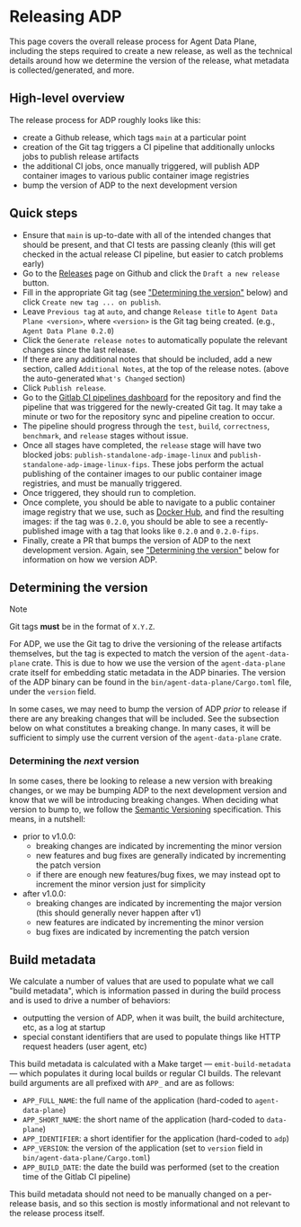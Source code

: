 # Releasing ADP

This page covers the overall release process for Agent Data Plane, including the steps required to create a new release,
as well as the technical details around how we determine the version of the release, what metadata is
collected/generated, and more.

## High-level overview

The release process for ADP roughly looks like this:

- create a Github release, which tags `main` at a particular point
- creation of the Git tag triggers a CI pipeline that additionally unlocks jobs to publish release artifacts
- the additional CI jobs, once manually triggered, will publish ADP container images to various public container image registries
- bump the version of ADP to the next development version

## Quick steps

- Ensure that `main` is up-to-date with all of the intended changes that should be present, and that CI tests are
  passing cleanly (this will get checked in the actual release CI pipeline, but easier to catch problems early)
- Go to the [Releases](https://github.com/DataDog/saluki/releases) page on Github and click the `Draft a new release`
  button.
- Fill in the appropriate Git tag (see ["Determining the version"](#determining-the-version) below) and click
  `Create new tag ... on publish`.
- Leave `Previous tag` at `auto`, and change `Release title` to `Agent Data Plane <version>`, where `<version>` is the
  Git tag being created. (e.g., `Agent Data Plane 0.2.0`)
- Click the `Generate release notes` to automatically populate the relevant changes since the last release.
- If there are any additional notes that should be included, add a new section, called `Additional Notes`, at the top of
  the release notes. (above the auto-generated `What's Changed` section)
- Click `Publish release`.
- Go to the [Gitlab CI pipelines dashboard](https://gitlab.ddbuild.io/DataDog/saluki/-/pipelines) for the repository and
  find the pipeline that was triggered for the newly-created Git tag. It may take a minute or two for the repository
  sync and pipeline creation to occur.
- The pipeline should progress through the `test`, `build`, `correctness`, `benchmark`, and `release` stages without
  issue.
- Once all stages have completed, the `release` stage will have two blocked jobs: `publish-standalone-adp-image-linux` and
  `publish-standalone-adp-image-linux-fips`. These jobs perform the actual publishing of the container images to our public
  container image registries, and must be manually triggered.
- Once triggered, they should run to completion.
- Once complete, you should be able to navigate to a public container image registry that we use, such as
  [Docker Hub](https://hub.docker.com/r/datadog/agent-data-plane/tags), and find the resulting images: if the tag was
  `0.2.0`, you should be able to see a recently-published image with a tag that looks like `0.2.0` and `0.2.0-fips`.
- Finally, create a PR that bumps the version of ADP to the next development version. Again, see
  ["Determining the version"](#determining-the-version) below for information on how we version ADP.

## Determining the version

> [!NOTE]
> Git tags **must** be in the format of `X.Y.Z`.

For ADP, we use the Git tag to drive the versioning of the release artifacts themselves, but the tag is expected to match the
version of the `agent-data-plane` crate. This is due to how we use the version of the `agent-data-plane` crate itself for
embedding static metadata in the ADP binaries. The version of the ADP binary can be found in the
`bin/agent-data-plane/Cargo.toml` file, under the `version` field.

In some cases, we may need to bump the version of ADP _prior_ to release if there are any breaking changes that will be included.
See the subsection below on what constitutes a breaking change. In many cases, it will be sufficient to simply use the current
version of the `agent-data-plane` crate.

### Determining the _next_ version

In some cases, there be looking to release a new version with breaking changes, or we may be bumping ADP to the next development
version and know that we will be introducing breaking changes. When deciding what version to bump to, we follow the
[Semantic Versioning](https://semver.org/) specification. This means, in a nutshell:

- prior to v1.0.0:
    - breaking changes are indicated by incrementing the minor version
    - new features and bug fixes are generally indicated by incrementing the patch version
    - if there are enough new features/bug fixes, we may instead opt to increment the minor version just for simplicity
- after v1.0.0:
    - breaking changes are indicated by incrementing the major version (this should generally never happen after v1)
    - new features are indicated by incrementing the minor version
    - bug fixes are indicated by incrementing the patch version

## Build metadata

We calculate a number of values that are used to populate what we call "build metadata", which is information passed in
during the build process and is used to drive a number of behaviors:

- outputting the version of ADP, when it was built, the build architecture, etc, as a log at startup
- special constant identifiers that are used to populate things like HTTP request headers (user agent, etc)

This build metadata is calculated with a Make target — `emit-build-metadata` — which populates it during local builds or
regular CI builds. The relevant build arguments are all prefixed with `APP_` and are as follows:

- `APP_FULL_NAME`: the full name of the application (hard-coded to `agent-data-plane`)
- `APP_SHORT_NAME`: the short name of the application (hard-coded to `data-plane`)
- `APP_IDENTIFIER`: a short identifier for the application (hard-coded to `adp`)
- `APP_VERSION`: the version of the application (set to `version` field in `bin/agent-data-plane/Cargo.toml`)
- `APP_BUILD_DATE`: the date the build was performed (set to the creation time of the Gitlab CI pipeline)

This build metadata should not need to be manually changed on a per-release basis, and so this section is mostly
informational and not relevant to the release process itself.
